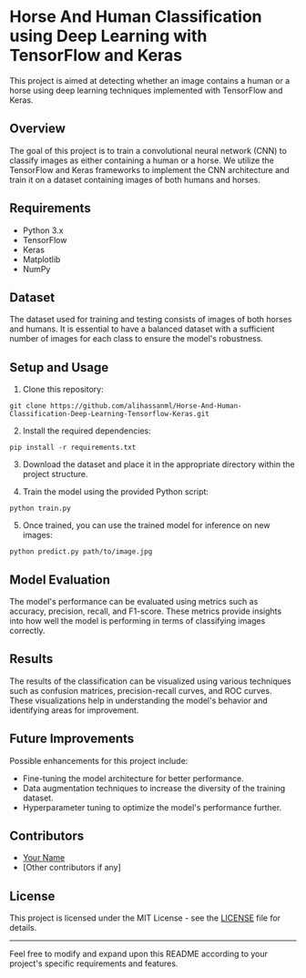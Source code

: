 # Horse And Human Classification using Deep Learning with TensorFlow and Keras

This project is aimed at detecting whether an image contains a human or a horse using deep learning techniques implemented with TensorFlow and Keras.

## Overview

The goal of this project is to train a convolutional neural network (CNN) to classify images as either containing a human or a horse. We utilize the TensorFlow and Keras frameworks to implement the CNN architecture and train it on a dataset containing images of both humans and horses.

## Requirements

- Python 3.x
- TensorFlow
- Keras
- Matplotlib
- NumPy

## Dataset

The dataset used for training and testing consists of images of both horses and humans. It is essential to have a balanced dataset with a sufficient number of images for each class to ensure the model's robustness.

## Setup and Usage

1. Clone this repository:

```
git clone https://github.com/alihassanml/Horse-And-Human-Classification-Deep-Learning-Tensorflow-Keras.git
```

2. Install the required dependencies:

```
pip install -r requirements.txt
```

3. Download the dataset and place it in the appropriate directory within the project structure.

4. Train the model using the provided Python script:

```
python train.py
```

5. Once trained, you can use the trained model for inference on new images:

```
python predict.py path/to/image.jpg
```

## Model Evaluation

The model's performance can be evaluated using metrics such as accuracy, precision, recall, and F1-score. These metrics provide insights into how well the model is performing in terms of classifying images correctly.

## Results

The results of the classification can be visualized using various techniques such as confusion matrices, precision-recall curves, and ROC curves. These visualizations help in understanding the model's behavior and identifying areas for improvement.

## Future Improvements

Possible enhancements for this project include:

- Fine-tuning the model architecture for better performance.
- Data augmentation techniques to increase the diversity of the training dataset.
- Hyperparameter tuning to optimize the model's performance further.

## Contributors

- [Your Name](https://github.com/alihassanml)
- [Other contributors if any]

## License

This project is licensed under the MIT License - see the [LICENSE](LICENSE) file for details.

---

Feel free to modify and expand upon this README according to your project's specific requirements and features.
